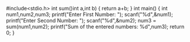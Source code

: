#include<stdio.h>
int sum()int a,int b)
{
return a+b;
}
int main()
{
int num1,num2,num3;
printf("Enter First Number: ");
scanf("%d",&num1);
printf("Enter Second Number: ");
scanf("%d",&num2);
num3 = sum(num1,num2);
printf("Sum of the entered numbers: %d",num3);
return 0;
}
